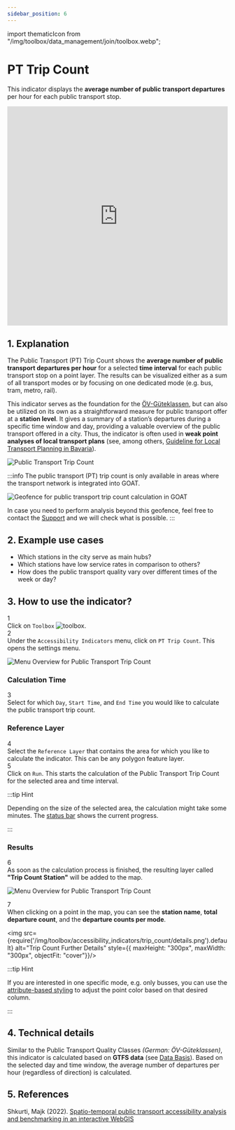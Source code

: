 ```yaml
---
sidebar_position: 6
---
```

import thematicIcon from "/img/toolbox/data_management/join/toolbox.webp";

# PT Trip Count

This indicator displays the **average number of public transport departures** per hour for each public transport stop.

<iframe width="100%" height="500" src="https://www.youtube.com/embed/EzolSEYrqRk?si=8MPIx01PKDAZojS8" title="YouTube video player" frameborder="0" allow="accelerometer; autoplay; clipboard-write; encrypted-media; gyroscope; picture-in-picture; web-share" referrerpolicy="strict-origin-when-cross-origin" allowfullscreen></iframe>

## 1. Explanation

The Public Transport (PT) Trip Count shows the **average number of public transport departures per hour** for a selected **time interval** for each public transport stop on a point layer. The results can be visualized either as a sum of all transport modes or by focusing on one dedicated mode (e.g. bus, tram, metro, rail).

This indicator serves as the foundation for the [ÖV-Güteklassen](./oev_gueteklassen.md), but can also be utilized on its own as a straightforward measure for public transport offer at a **station level**. It gives a summary of a station’s departures during a specific time window and day, providing a valuable overview of the public transport offered in a city. Thus, the indicator is often used in **weak point analyses of local transport plans** (see, among others, [Guideline for Local Transport Planning in Bavaria](https://www.demografie-leitfaden-bayern.de/index.html)).

![Public Transport Trip Count](/img/toolbox/accessibility_indicators/trip_count/sample.png "[Public Transport Trip Count")

:::info 
The public transport (PT) trip count is only available in areas where the transport network is integrated into GOAT. 

<div style={{ display: 'flex', flexDirection: 'column', alignItems: 'center' }}>
  <img src={require('/img/toolbox/accessibility_indicators/gueteklassen/geofence-pt.png').default} alt="Geofence for public transport trip count calculation in GOAT" style={{ maxHeight: "400px", maxWidth: "400px", alignItems:'center'}}/>
</div> 

In case you need to perform analysis beyond this geofence, feel free to contact the [Support](https://plan4better.de/en/contact/ "Contact Support") and we will check what is possible. 
:::

## 2. Example use cases

- Which stations in the city serve as main hubs?
- Which stations have low service rates in comparison to others?
- How does the public transport quality vary over different times of the week or day?

## 3. How to use the indicator?

<div class="step">
  <div class="step-number">1</div>
  <div class="content">Click on <code>Toolbox</code> <img src={thematicIcon} alt="toolbox" style={{width: "25px"}}/>. </div>
</div>

<div class="step">
  <div class="step-number">2</div>
  <div class="content">Under the <code>Accessibility Indicators</code> menu, click on <code>PT Trip Count</code>. This opens the settings menu.</div>
</div>


![Menu Overview for Public Transport Trip Count](/img/toolbox/accessibility_indicators/trip_count/overview.png "[Menu Overview for Public Transport Trip Count")


### Calculation Time

<div class="step">
  <div class="step-number">3</div>
  <div class="content">Select for which <code>Day</code>, <code>Start Time</code>, and <code>End Time</code> you would like to calculate the public transport trip count.</div>
</div>

### Reference Layer

<div class="step">
  <div class="step-number">4</div>
  <div class="content">Select the <code>Reference Layer</code> that contains the area for which you like to calculate the indicator. This can be any polygon feature layer.</div>
</div>


<div class="step">
  <div class="step-number">5</div>
  <div class="content">Click on <code>Run</code>. This starts the calculation of the Public Transport Trip Count for the selected area and time interval.</div>
</div>

:::tip Hint

Depending on the size of the selected area, the calculation might take some minutes. The [status bar](../../workspace/home#status-bar) shows the current progress.

:::

### Results

<div class="step">
  <div class="step-number">6</div>
  <div class="content">As soon as the calculation process is finished, the resulting layer called <b>"Trip Count Station"</b> will be added to the map.</div>
</div>


![Menu Overview for Public Transport Trip Count](/img/toolbox/accessibility_indicators/trip_count/result.png "[Menu Overview for Public Transport Trip Count")

<div class="step">
  <div class="step-number">7</div>
  <div class="content">When clicking on a point in the map, you can see the <b>station name</b>, <b>total departure count</b>, and the <b>departure counts per mode</b>.</div>
</div>


<div style={{ display: 'flex', flexDirection: 'column', alignItems: 'center'}}>

  <img src={require('/img/toolbox/accessibility_indicators/trip_count/details.png').default} alt="Trip Count Further Details" style={{ maxHeight: "300px", maxWidth: "300px", objectFit: "cover"}}/>

</div> 


:::tip Hint

If you are interested in one specific mode, e.g. only busses, you can use the [attribute-based styling](../../map/layer_style/attribute_based_styling.md) to adjust the point color based on that desired column.

:::

## 4. Technical details

Similar to the Public Transport Quality Classes <i>(German: ÖV-Güteklassen)</i>, this indicator is calculated based on **GTFS data** (see [Data Basis](../../data/data_basis)). Based on the selected day and time window, the average number of departures per hour (regardless of direction) is calculated.

## 5. References

Shkurti, Majk (2022). [Spatio-temporal public transport accessibility analysis and benchmarking in an interactive WebGIS](https://www.researchgate.net/publication/365790691_Spatio-temporal_public_transport_accessibility_analysis_and_benchmarking_in_an_interactive_WebGIS)
